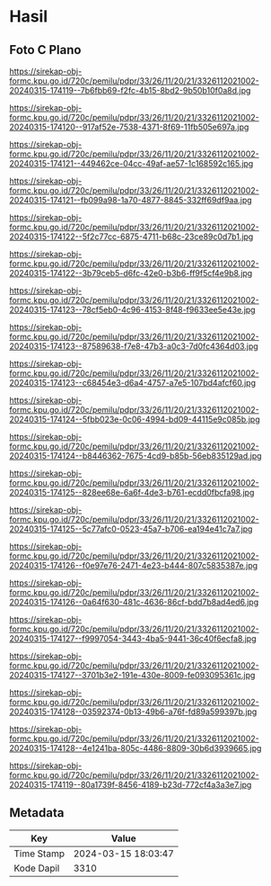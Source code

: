 # Hasil

## Foto C Plano

https://sirekap-obj-formc.kpu.go.id/720c/pemilu/pdpr/33/26/11/20/21/3326112021002-20240315-174119--7b6fbb69-f2fc-4b15-8bd2-9b50b10f0a8d.jpg

https://sirekap-obj-formc.kpu.go.id/720c/pemilu/pdpr/33/26/11/20/21/3326112021002-20240315-174120--917af52e-7538-4371-8f69-11fb505e697a.jpg

https://sirekap-obj-formc.kpu.go.id/720c/pemilu/pdpr/33/26/11/20/21/3326112021002-20240315-174121--449462ce-04cc-49af-ae57-1c168592c165.jpg

https://sirekap-obj-formc.kpu.go.id/720c/pemilu/pdpr/33/26/11/20/21/3326112021002-20240315-174121--fb099a98-1a70-4877-8845-332ff69df9aa.jpg

https://sirekap-obj-formc.kpu.go.id/720c/pemilu/pdpr/33/26/11/20/21/3326112021002-20240315-174122--5f2c77cc-6875-4711-b68c-23ce89c0d7b1.jpg

https://sirekap-obj-formc.kpu.go.id/720c/pemilu/pdpr/33/26/11/20/21/3326112021002-20240315-174122--3b79ceb5-d6fc-42e0-b3b6-ff9f5cf4e9b8.jpg

https://sirekap-obj-formc.kpu.go.id/720c/pemilu/pdpr/33/26/11/20/21/3326112021002-20240315-174123--78cf5eb0-4c96-4153-8f48-f9633ee5e43e.jpg

https://sirekap-obj-formc.kpu.go.id/720c/pemilu/pdpr/33/26/11/20/21/3326112021002-20240315-174123--87589638-f7e8-47b3-a0c3-7d0fc4364d03.jpg

https://sirekap-obj-formc.kpu.go.id/720c/pemilu/pdpr/33/26/11/20/21/3326112021002-20240315-174123--c68454e3-d6a4-4757-a7e5-107bd4afcf60.jpg

https://sirekap-obj-formc.kpu.go.id/720c/pemilu/pdpr/33/26/11/20/21/3326112021002-20240315-174124--5fbb023e-0c06-4994-bd09-44115e9c085b.jpg

https://sirekap-obj-formc.kpu.go.id/720c/pemilu/pdpr/33/26/11/20/21/3326112021002-20240315-174124--b8446362-7675-4cd9-b85b-56eb835129ad.jpg

https://sirekap-obj-formc.kpu.go.id/720c/pemilu/pdpr/33/26/11/20/21/3326112021002-20240315-174125--828ee68e-6a6f-4de3-b761-ecdd0fbcfa98.jpg

https://sirekap-obj-formc.kpu.go.id/720c/pemilu/pdpr/33/26/11/20/21/3326112021002-20240315-174125--5c77afc0-0523-45a7-b706-ea194e41c7a7.jpg

https://sirekap-obj-formc.kpu.go.id/720c/pemilu/pdpr/33/26/11/20/21/3326112021002-20240315-174126--f0e97e76-2471-4e23-b444-807c5835387e.jpg

https://sirekap-obj-formc.kpu.go.id/720c/pemilu/pdpr/33/26/11/20/21/3326112021002-20240315-174126--0a64f630-481c-4636-86cf-bdd7b8ad4ed6.jpg

https://sirekap-obj-formc.kpu.go.id/720c/pemilu/pdpr/33/26/11/20/21/3326112021002-20240315-174127--f9997054-3443-4ba5-9441-36c40f6ecfa8.jpg

https://sirekap-obj-formc.kpu.go.id/720c/pemilu/pdpr/33/26/11/20/21/3326112021002-20240315-174127--3701b3e2-191e-430e-8009-fe093095361c.jpg

https://sirekap-obj-formc.kpu.go.id/720c/pemilu/pdpr/33/26/11/20/21/3326112021002-20240315-174128--03592374-0b13-49b6-a76f-fd89a599397b.jpg

https://sirekap-obj-formc.kpu.go.id/720c/pemilu/pdpr/33/26/11/20/21/3326112021002-20240315-174128--4e1241ba-805c-4486-8809-30b6d3939665.jpg

https://sirekap-obj-formc.kpu.go.id/720c/pemilu/pdpr/33/26/11/20/21/3326112021002-20240315-174119--80a1739f-8456-4189-b23d-772cf4a3a3e7.jpg


## Metadata

| Key        | Value               |
| ---------- | ------------------- |
| Time Stamp | 2024-03-15 18:03:47 |
| Kode Dapil | 3310                |



